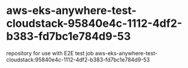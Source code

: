 # aws-eks-anywhere-test-cloudstack-95840e4c-1112-4df2-b383-fd7bc1e784d9-53
repository for use with E2E test job aws-eks-anywhere-test-cloudstack:95840e4c-1112-4df2-b383-fd7bc1e784d9-53
